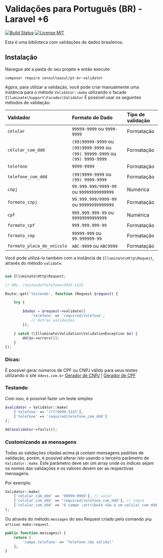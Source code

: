 # Validações para Português (BR) - Laravel +6

[![Build Status](https://travis-ci.com/consultaazul/pt-br-validator.svg?branch=master)](https://travis-ci.com/consultaazul/pt-br-validator) [![License MIT](https://poser.pugx.org/laravel/passport/license.svg)](https://github.com/consultaazul/pt-br-validator/blob/master/LICENSE)

Esta é uma biblioteca com validações de dados brasileiros.

## Instalação

Navegue até a pasta do seu projeto e então execute:

```
composer require consultaazul/pt-br-validator
```

Agora, para utilizar a validação, você pode criar manualmente uma instância para o método `Validator::make` utilizando o facade `Illuminate\Support\Facades\Validator`
É possível usar os seguintes métodos de validação:

Validador | Formato do Dado | Tipo de validação
:-------- | :-------------- | :----------------
`celular` | `99999-9999` ou `9999-9999` | Formatação
`celular_com_ddd` | `(99)99999-9999` ou `(99)9999-9999` ou `(99) 99999-9999` ou `(99) 9999-9999` | Formatação
`telefone` | `9999-9999` | Formatação
`telefone_com_ddd` | `(99)9999-9999` ou `(99) 9999-9999` | Formatação
`cnpj` | `99.999.999/9999-99` ou `99999999999999` | Numérica
`formato_cnpj` | `99.999.999/9999-99` ou `99999999999999` | Formatação
`cpf` | `999.999.999-99` ou `99999999999999` | Numérica
`formato_cpf` | `999.999.999-99` | Formatação
`formato_cep` | `99999-999` ou `99.999999-99` | Formatação
`formato_placa_de_veiculo` | `ABC-9999` ou `ABC9999` | Formatação

Você pode utilizá-lo também com a instância de `Illuminate\Http\Request`, através do método `validate`.

~~~php

use Illuminate\Http\Request;

// URL: /testando?telefone=3455-1222

Route::get('testando', function (Request $request) {

    try {

        $dados = $request->validate([
            'telefone' => 'required|telefone',
            // Outras validações
        ]);

    } catch (\Illuminate\Validation\ValidationException $e) {
        dd($e->errors());
    }
});
~~~

### Dicas:

É possível gerar números de CPF ou CNPJ válido para seus testes utilizando o site `4devs.com.br` [Gerador de CNPJ](https://www.4devs.com.br/gerador_de_cnpj) | [Gerador de CPF](https://www.4devs.com.br/gerador_de_cpf)

### Testando

Com isso, é possível fazer um teste simples


~~~php
$validator = Validator::make(
    ['telefone' => '(77)9999-3333'],
    ['telefone' => 'required|telefone_com_ddd']
);

dd($validator->fails());
~~~

### Customizando as mensagens

Todas as validações citadas acima já contam mensagens padrões de validação, porém, é possível alterar isto usando o terceiro parâmetro de `Validator::make`. Este parâmetro deve ser um array onde os índices sejam os nomes das validações e os valores devem ser as respectivas mensagens.

Por exemplo:

~~~php
Validator::make(
    ['celular_com_ddd' => '99999-9999'], // valor 
    ['celular_com_ddd' => 'required|telefone_com_ddd'], // regra
    ['celular_com_ddd' => 'O campo :attribute não é um celular com ddd'] // mensagem
);
~~~

Ou através do método `messages` do seu Request criado pelo comando `php artisan make:request`.

~~~php
public function messages() {
    return [
        'campo.telefone' => 'Telefone não válido!'
    ];
}
~~~
